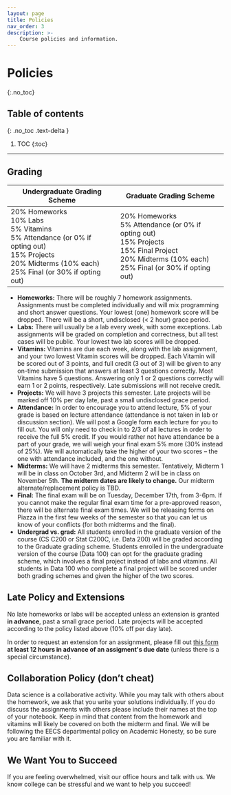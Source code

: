 ```yaml
---
layout: page
title: Policies
nav_order: 3
description: >-
    Course policies and information.
---
```


# Policies
{:.no_toc}


## Table of contents
{: .no_toc .text-delta }

1. TOC
{:toc}

---

## Grading


| **Undergraduate Grading Scheme** | **Graduate Grading Scheme** |
| -- | -- |
| 20% Homeworks <br> 10% Labs <br> 5% Vitamins <br> 5% Attendance (or 0% if opting out) <br> 15% Projects <br> 20% Midterms (10% each) <br> 25% Final (or 30% if opting out) | 20% Homeworks <br> 5% Attendance (or 0% if opting out) <br> 15% Projects <br> 15% Final Project <br> 20% Midterms (10% each) <br> 25% Final (or 30% if opting out)  |

- **Homeworks:** There will be roughly 7 homework assignments. Assignments must be completed individually and will mix programming and short answer questions. Your lowest (one) homework score will be dropped. There will be a short, undisclosed (< 2 hour) grace period.
- **Labs:** There will usually be a lab every week, with some exceptions. Lab assignments will be graded on completion and correctness, but all test cases will be public. Your lowest two lab scores will be dropped.
- **Vitamins:** Vitamins are due each week, along with the lab assignment, and your two lowest Vitamin scores will be dropped. Each Vitamin will be scored out of 3 points, and full credit (3 out of 3) will be given to any on-time submission that answers at least 3 questions correctly. Most Vitamins have 5 questions. Answering only 1 or 2 questions correctly will earn 1 or 2 points, respectively. Late submissions will not receive credit.
- **Projects:** We will have 3 projects this semester. Late projects will be marked off 10% per day late, past a small undisclosed grace period.
- **Attendance:** In order to encourage you to attend lecture, 5% of your grade is based on lecture attendance (attendance is not taken in lab or discussion section). We will post a Google form each lecture for you to fill out. You will only need to check in to 2/3 of all lectures in order to receive the full 5% credit. If you would rather not have attendance be a part of your grade, we will weigh your final exam 5% more (30% instead of 25%). We will automatically take the higher of your two scores – the one with attendance included, and the one without.
- **Midterms:** We will have 2 midterms this semester. Tentatively, Midterm 1 will be in class on October 3rd, and Midterm 2 will be in class on November 5th. **The midterm dates are likely to change.** Our midterm alternate/replacement policy is TBD.
- **Final:** The final exam will be on Tuesday, December 17th, from 3-6pm. If you cannot make the regular final exam time for a pre-approved reason, there will be alternate final exam times. We will be releasing forms on Piazza in the first few weeks of the semester so that you can let us know of your conflicts (for both midterms and the final).
- **Undergrad vs. grad:** All students enrolled in the graduate version of the course (CS C200 or Stat C200C, i.e. Data 200) will be graded according to the Graduate grading scheme. Students enrolled in the undergraduate version of the course (Data 100) can opt for the graduate grading scheme, which involves a final project instead of labs and vitamins. All students in Data 100 who complete a final project will be scored under both grading schemes and given the higher of the two scores.

## Late Policy and Extensions
No late homeworks or labs will be accepted unless an extension is granted **in advance**, past a small grace period. Late projects will be accepted according to the policy listed above (10% off per day late). 

In order to request an extension for an assignment, please fill out [this form](https://docs.google.com/forms/d/1_2YIiOlSntCq8p8WyCp5d2l1DyMLZlQUvOVKvK5XtkY/) **at least 12 hours in advance of an assigment's due date** (unless there is a special circumstance). 

## Collaboration Policy (don’t cheat)
Data science is a collaborative activity. While you may talk with others about the homework, we ask that you write your solutions individually. If you do discuss the assignments with others please include their names at the top of your notebook. Keep in mind that content from the homework and vitamins will likely be covered on both the midterm and final. We will be following the EECS departmental policy on Academic Honesty, so be sure you are familiar with it.

## We Want You to Succeed
If you are feeling overwhelmed, visit our office hours and talk with us. We know college can be stressful and we want to help you succeed!